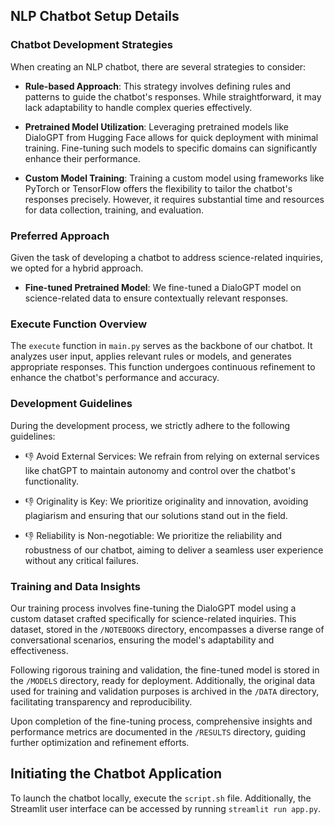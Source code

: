 ## NLP Chatbot Setup Details

### Chatbot Development Strategies

When creating an NLP chatbot, there are several strategies to consider:

- **Rule-based Approach**: This strategy involves defining rules and patterns to guide the chatbot's responses. While straightforward, it may lack adaptability to handle complex queries effectively.

- **Pretrained Model Utilization**: Leveraging pretrained models like DialoGPT from Hugging Face allows for quick deployment with minimal training. Fine-tuning such models to specific domains can significantly enhance their performance.

- **Custom Model Training**: Training a custom model using frameworks like PyTorch or TensorFlow offers the flexibility to tailor the chatbot's responses precisely. However, it requires substantial time and resources for data collection, training, and evaluation.

### Preferred Approach

Given the task of developing a chatbot to address science-related inquiries, we opted for a hybrid approach. 

- **Fine-tuned Pretrained Model**: We fine-tuned a DialoGPT model on science-related data to ensure contextually relevant responses.

### Execute Function Overview

The `execute` function in `main.py` serves as the backbone of our chatbot. It analyzes user input, applies relevant rules or models, and generates appropriate responses. This function undergoes continuous refinement to enhance the chatbot's performance and accuracy.

### Development Guidelines

During the development process, we strictly adhere to the following guidelines:

- 👎 Avoid External Services: We refrain from relying on external services like chatGPT to maintain autonomy and control over the chatbot's functionality.

- 👎 Originality is Key: We prioritize originality and innovation, avoiding plagiarism and ensuring that our solutions stand out in the field.

- 👎 Reliability is Non-negotiable: We prioritize the reliability and robustness of our chatbot, aiming to deliver a seamless user experience without any critical failures.

### Training and Data Insights

Our training process involves fine-tuning the DialoGPT model using a custom dataset crafted specifically for science-related inquiries. This dataset, stored in the `/NOTEBOOKS` directory, encompasses a diverse range of conversational scenarios, ensuring the model's adaptability and effectiveness.

Following rigorous training and validation, the fine-tuned model is stored in the `/MODELS` directory, ready for deployment. Additionally, the original data used for training and validation purposes is archived in the `/DATA` directory, facilitating transparency and reproducibility.

Upon completion of the fine-tuning process, comprehensive insights and performance metrics are documented in the `/RESULTS` directory, guiding further optimization and refinement efforts.

## Initiating the Chatbot Application

To launch the chatbot locally, execute the `script.sh` file. Additionally, the Streamlit user interface can be accessed by running `streamlit run app.py`.
